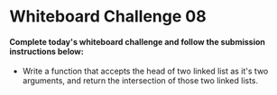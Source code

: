 # Whiteboard Challenge 08
#### Complete today's whiteboard challenge and follow the submission instructions below:
- Write a function that accepts the head of two linked list as it's two arguments, and return the intersection of those two linked lists.